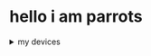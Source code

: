 # hello i am parrots

<details>
<summary>my devices</summary>
<br>
samsung galaxy a22 (main), samsung galaxy note 9, samsung galaxy s9, samsung galaxy on5 (rooted w/ lineage), samsung galaxy s4 (rooted w/ lineage), samsung galaxy tab s2 9.7, samsung galaxy s7 and edge variant, samsung galaxy a12, nabi 2, htc dream, iphone se 2016, iphone 6, iphone 4s, 2x iphone 7, alcatel pixi 3 4.5, lg stylo 4, lg aristo 5, cloud mobile c7
  
a10e
<details/>
